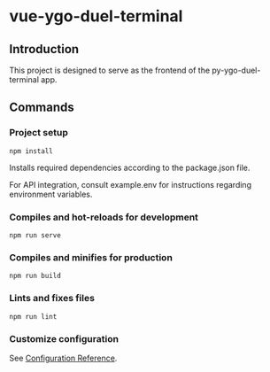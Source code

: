 # vue-ygo-duel-terminal

## Introduction

This project is designed to serve as the frontend of the py-ygo-duel-terminal app.

## Commands

### Project setup
```
npm install
```

Installs required dependencies according to the package.json file.

For API integration, consult example.env for instructions regarding environment variables.

### Compiles and hot-reloads for development
```
npm run serve
```

### Compiles and minifies for production
```
npm run build
```

### Lints and fixes files
```
npm run lint
```

### Customize configuration
See [Configuration Reference](https://cli.vuejs.org/config/).
